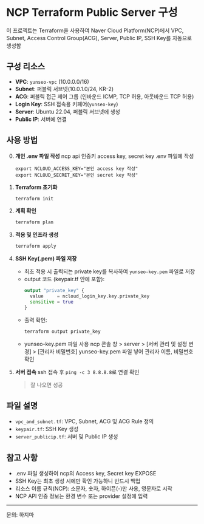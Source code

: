 # NCP Terraform Public Server 구성

이 프로젝트는 Terraform을 사용하여 Naver Cloud Platform(NCP)에서 VPC, Subnet, Access Control Group(ACG), Server, Public IP, SSH Key를 자동으로 생성함

## 구성 리소스

- **VPC**: `yunseo-vpc` (10.0.0.0/16)
- **Subnet**: 퍼블릭 서브넷(10.0.1.0/24, KR-2)
- **ACG**: 퍼블릭 접근 제어 그룹 (인바운드 ICMP, TCP 허용, 아웃바운드 TCP 허용)
- **Login Key**: SSH 접속용 키페어(`yunseo-key`)
- **Server**: Ubuntu 22.04, 퍼블릭 서브넷에 생성
- **Public IP**: 서버에 연결

## 사용 방법
0. **개인 .env 파일 작성**
   ncp api 인증키 access key, secret key .env 파일에 작성
   ```env
   export NCLOUD_ACCESS_KEY="본인 access key 작성"
   export NCLOUD_SECRET_KEY="본인 secret key 작성"
   ```

1. **Terraform 초기화**
   ```bash
   terraform init
   ```

2. **계획 확인**
   ```bash
   terraform plan
   ```

3. **적용 및 인프라 생성**
   ```bash
   terraform apply
   ```

4. **SSH Key(.pem) 파일 저장**
   - 최초 적용 시 출력되는 private key를 복사하여 `yunseo-key.pem` 파일로 저장
   - output 코드 (keypair.tf 안에 포함):
     ```terraform
     output "private_key" {
       value     = ncloud_login_key.key.private_key
       sensitive = true
     }
     ```
   - 출력 확인:
     ```bash
     terraform output private_key
     ```
   - yunseo-key.pem 파일 사용
     ncp 콘솔 창 > server > [서버 관리 및 설정 변경] > [관리자 비밀번호] 
     yunseo-key.pem 파일 넣어 관리자 이름, 비밀번호 확인


5. **서버 접속**
   ssh 접속 후 `ping -c 3 8.8.8.8`로 연결 확인
   > 잘 나오면 성공

## 파일 설명

- `vpc_and_subnet.tf`: VPC, Subnet, ACG 및 ACG Rule 정의
- `keypair.tf`: SSH Key 생성
- `server_publicip.tf`: 서버 및 Public IP 생성

## 참고 사항

- .env 파일 생성하여 ncp의 Access key, Secret key EXPOSE 
- SSH Key는 최초 생성 시에만 확인 가능하니 반드시 백업
- 리소스 이름 규칙(NCP): 소문자, 숫자, 하이픈(-)만 사용, 영문자로 시작
- NCP API 인증 정보는 환경 변수 또는 provider 설정에 입력

---

문의: 하지마